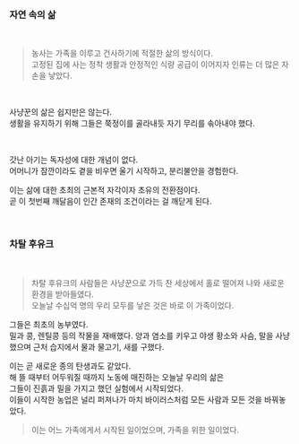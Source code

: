 
<br>

### 자연 속의 삶

<br>

> 농사는 가족을 이루고 건사하기에 적절한 삶의 방식이다.<br>고정된 집에 사는 정착 생활과 안정적인 식량 공급이 이어지자 인류는 더 많은 자손을 낳았다.

<br>

사냥꾼의 삶은 쉽지만은 않는다.<br>
생활을 유지하기 위해 그들은 쭉정이를 골라내듯 자기 무리를 솎아내야 했다.<br>

<br>

갓난 아기는 독자성에 대한 개념이 없다.<br>
어머니가 잠깐이라도 곁을 비우면 울기 시작하고, 분리불안을 경험한다.<br>

이는 삶에 대한 초최의 근본적 자각이자 초유의 전환점이다.<br>
곧 이 첫번째 깨달음이 인간 존재의 조건이라는 걸 깨닫게 된다.

<br>

### 차탈 후유크

<br>

> 차탈 후유크의 사람들은 사냥꾼으로 가득 찬 세상에서 홀로 떨어져 나와 새로운 환경을 받아들였다.<br>오늘날 수십억 명의 우리 모두를 낳은 것은 바로 이 가족이었다.

그들은 최초의 농부였다.<br>
밀과 콩, 렌틸콩 등의 작물을 재배했다. 양과 염소를 키우고 야생 황소와 사슴, 말을 사냥했으며 근처 습지에서 물과 물고기, 새를 구했다.<br>

이는 곧 새로운 종의 탄생과도 같았다.<br>
해 뜰 때부터 어두워질 때까지 노동에 매진하는 오늘날 우리의 삶은<br>그들이 진흙과 밀을 가지고 했던 실험에서 시작되었다.<br>
이들이 시작한 농업은 널리 퍼져나가 마치 바이러스처럼 모든 사람과 모든 것을 바꿔놓았다.<br>

> 이는 어느 가족에게서 시작된 일이었으며, 가족을 위한 일이었다.
